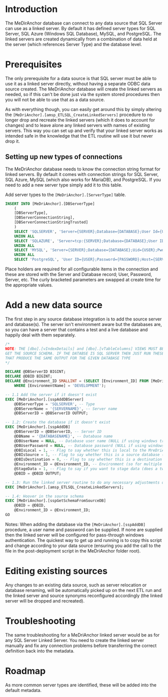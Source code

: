 
# Introduction

The MeDirAnchor database can connect to any data source that SQL Server can use as a linked server. 
By default it has defined server types for SQL Server, SQL Azure (Windows SQL Database), MySQL, and PostgreSQL. 
The linked servers are created dynamically from a combination of data held at the server (which references Server Type) and the database level.

# Prerequisites

The only prerequisite for a data source is that SQL server must be able to use it as a linked server directly, without having a separate ODBC
 data source created. The MeDriAnchor database will create the linked servers as needed, so if this can't be done just via the system stored 
procedures then you will not be able to use that as a data source.

As with everything though, you can easily get around this by simply altering the `[MeDriAnchor].[amsp_ETLSQL_CreateLinkedServers]` procedure to 
no longer drop and recreate the linked servers (which it does to account for changes) and to leave alone any linked servers with names of 
existing servers. This way you can set up and verify that your linked server works as intended safe in the knowledge that the ETL routine will 
use it but never drop it.

## Setting up new types of connections

The MeDriAnchor database needs to know the connection string format for linked servers. By default it comes with connection strings for SQL Server, 
SQL Azure, MySQL (which also works for MariaDB), and PostgreSQL. If you need to add a new server type simply add it to this table.

Add server types to the `[MeDriAnchor].[ServerType]` table.

```sql
INSERT INTO [MeDriAnchor].[DBServerType]
	(
	[DBServerType], 
	[DBServerConnectionString],
	[DBServerConnectionStringTrusted]
	)
	SELECT 'SQLSERVER', 'Server={SERVER};Database={DATABASE};User Id={USER};Password={PASSWORD};', 'Server={SERVER};Database={DATABASE};Trusted_Connection=True;'
	UNION ALL
	SELECT 'SQLAZURE', 'Server=tcp:{SERVER};Database={DATABASE};User ID={USER}@{SERVER_SHORT};Password={PASSWORD};', ''
	UNION ALL
	SELECT 'MYSQL', 'Server={SERVER};Database={DATABASE};Uid={USER};Pwd={PASSWORD};', ''
	UNION ALL
	SELECT 'PostgreSQL', 'User ID={USER};Password={PASSWORD};Host={SERVER};Port=5432;Database={DATABASE};Pooling=true;Min Pool Size=0;Max Pool Size=100;Connection Lifetime=0;', '';
```

Place holders are required for all configurable items in the connection and these are stored with the Server and Database record; User, 
Password, Server, etc. The curly bracketed parameters are swapped at create time for the appropriate values.

# Add a new data source

The first step in any source database integration is to add the source server and database(s). The server isn't environment aware but 
the databases are, so you can have a server that contains a test and a live database and happily deal with them separately.

```sql
/*
NOTE: THE [dbo].[vIndexDetails] and [dbo].[vTableColumns] VIEWS MUST BE ADDED TO THE SOURCE DATABASE PRIOR TO ANY ATTEMPT TO
GET THE SOURCE SCHEMA. IF THE DATABSE IS SQL SERVER THEN JUST RUN THESE IN, OTHERWISE YOU WILL HAVE TO WRITE NEW VERSIONS
THAT PRODUCE THE SAME OUTPUT FOR THE GIVEN DATABASE TYPE
*/

DECLARE @DBServerID BIGINT;
DECLARE @DBID BIGINT;
DECLARE @Environment_ID SMALLINT = (SELECT [Environment_ID] FROM [MeDriAnchor].[Environment] 
	WHERE [EnvironmentName] = 'DEVELOPMENT');

-- 1.1 Add the server if it doesn't exist
EXEC [MeDriAnchor].[sspAddDBServer]
	@DBServerType = 'SQLSERVER', -- Type
	@DBServerName = '{SERVERNAME}', -- Server name
	@DBServerID = @DBServerID OUTPUT;

-- 1.2: Create the database if it doesn't exist
EXEC [MeDriAnchor].[sspAddDB]
	@DBServerID = @DBServerID, -- Server ID
	@DBName = '{DATABASENAME}', -- Database name
	@DBUserName = NULL, -- Database user name (NULL if using windows trusted authentication)
	@DBUserPassword = NULL, -- Database password (NULL if using windows trusted authentication and you will want to encrypt this column if using it)
	@DBIsLocal = 1, -- Flag to say whether this is local to the MreDriAnchor database (on the same server)
	@DBIsSource = 1, -- Flag to say whether this is a source database (one that you are pulling data from)
	@DBIsDestination = 0, -- Flag to say whether this is a destination database (an Anchor DWH)
	@Environment_ID = @Environment_ID, -- Environment (so for multiple DHW destinations, add one per environment, leave as NULL if only one)
	@StageData = 1, -- Flag to say if you want to stage data (does a two-step import - once into a has table, another to push to the DWH)
	@DBID = @DBID OUTPUT;

-- 1.3: Run the linked server routine to do any necessary adjustments or creations
EXEC [MeDriAnchor].[amsp_ETLSQL_CreateLinkedServers];

-- 1.4: Hoover in the source schema
EXEC [MeDriAnchor].[sspGetSchemaFromSourceDB]
	@DBID = @DBID,
	@Environment_ID = @Environment_ID;
GO
```

Notes: When adding the database via the `[MeDriAnchor].[sspAddDB]` procedure, a user name and password can be supplied. If none are 
supplied then the linked server will be configured for pass-through windows authentication. The quickest way to get up and running 
is to copy this script and change according to your data source (ensuring you add the call to the file in the post-deployment script 
in the MeDriAnchor folder root).

# Editing existing sources

Any changes to an existing data source, such as server relocation or database renaming, will be automatically picked up on the next ETL run and 
the linked server and source synonyms reconfigured accordingly (the linked server will be dropped and recreated).

# Troubleshooting

The same troubleshooting for a MeDriAnchor linked server would be as for any SQL Server Linked Server. You need to create the linked server 
manually and fix any connection problems before transferring the correct definition back into the metadata.

# Roadmap

As more common server types are identified, these will be added into the default metadata.
